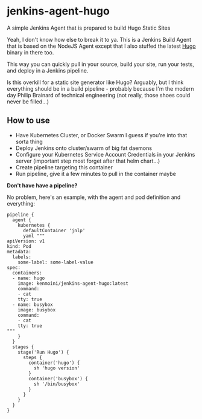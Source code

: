 # jenkins-agent-hugo

A simple Jenkins Agent that is prepared to build Hugo Static Sites

Yeah, I don't know how else to break it to ya.  This is a Jenkins Build Agent that is based on the NodeJS Agent except that I also stuffed the latest [Hugo](https://gohugo.io/) binary in there too.

This way you can quickly pull in your source, build your site, run your tests, and deploy in a Jenkins pipeline.

Is this overkill for a static site generator like Hugo?  Arguably, but I think everything should be in a build pipeline - probably because I'm the modern day Philip Brainard of technical engineering (not really, those shoes could never be filled...)

## How to use

- Have Kubernetes Cluster, or Docker Swarm I guess if you're into that sorta thing
- Deploy Jenkins onto cluster/swarm of big fat daemons
- Configure your Kubernetes Service Account Credentials in your Jenkins server (important step most forget after that helm chart...)
- Create pipeline targeting this container
- Run pipeline, give it a few minutes to pull in the container maybe

**Don't have have a pipeline?**

No problem, here's an example, with the agent and pod definition and everything:

```
pipeline {
  agent {
    kubernetes {
      defaultContainer 'jnlp'
      yaml """
apiVersion: v1
kind: Pod
metadata:
  labels:
    some-label: some-label-value
spec:
  containers:
  - name: hugo
    image: kenmoini/jenkins-agent-hugo:latest
    command:
    - cat
    tty: true
  - name: busybox
    image: busybox
    command:
    - cat
    tty: true
"""
    }
  }
  stages {
    stage('Run Hugo') {
      steps {
        container('hugo') {
          sh 'hugo version'
        }
        container('busybox') {
          sh '/bin/busybox'
        }
      }
    }
  }
}
```
